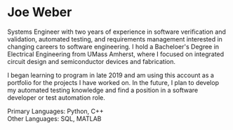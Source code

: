 # Joe Weber

Systems Engineer with two years of experience in software verification and validation, automated testing, and requirements management interested in changing careers to software engineering. I hold a Bacheloer's Degree in Electrical Engineering from UMass Amherst, where I focused on integrated circuit design and semiconductor devices and fabrication.

I began learning to program in late 2019 and am using this account as a portfolio for the projects I have worked on. In the future, I plan to develop my automated testing knowledge and find a position in a software developer or test automation role.

Primary Languages: Python, C++  
Other Languages: SQL, MATLAB
